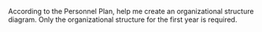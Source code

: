 According to the Personnel Plan, help me create an organizational structure diagram. Only the organizational structure for the first year is required.